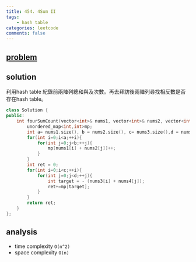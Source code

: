 ```yaml
---
title: 454. 4Sum II
tags:  
    - hash table
categories: leetcode
comments: false
---
```


## [problem](https://leetcode.com/problems/4sum-ii/)

## solution

利用hash table 紀錄前兩陣列總和與及次數。再去拜訪後兩陣列尋找相反數是否存在hash table。

```c++
class Solution {
public:
    int fourSumCount(vector<int>& nums1, vector<int>& nums2, vector<int>& nums3, vector<int>& nums4) {
        unordered_map<int,int>mp;
        int a= nums1.size(), b = nums2.size(), c= nums3.size(),d = nums4.size();
        for(int i=0;i<a;++i){
            for(int j=0;j<b;++j){
                mp[nums1[i] + nums2[j]]++;
            }
        }
        int ret = 0;
        for(int i=0;i<c;++i){
            for(int j=0;j<d;++j){
                int target = - (nums3[i] + nums4[j]);
                ret+=mp[target];
            }
        }
        return ret;
    }
};

```


## analysis
- time complexity `O(n^2)`
- space complexity `O(n)`
